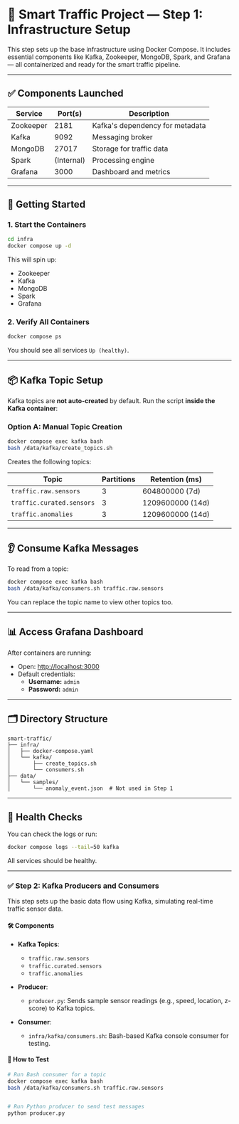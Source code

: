 # 🚦 Smart Traffic Project — Step 1: Infrastructure Setup

This step sets up the base infrastructure using Docker Compose. It includes essential components like Kafka, Zookeeper, MongoDB, Spark, and Grafana — all containerized and ready for the smart traffic pipeline.

---

## ✅ Components Launched

| Service     | Port(s)     | Description                     |
|-------------|-------------|----------------------------------|
| Zookeeper   | 2181        | Kafka's dependency for metadata |
| Kafka       | 9092        | Messaging broker                |
| MongoDB     | 27017       | Storage for traffic data        |
| Spark       | (Internal)  | Processing engine               |
| Grafana     | 3000        | Dashboard and metrics           |

---

## 🚀 Getting Started

### 1. Start the Containers

```bash
cd infra
docker compose up -d
```

This will spin up:
- Zookeeper
- Kafka
- MongoDB
- Spark
- Grafana

### 2. Verify All Containers

```bash
docker compose ps
```

You should see all services `Up (healthy)`.

---

## 📦 Kafka Topic Setup

Kafka topics are **not auto-created** by default. Run the script **inside the Kafka container**:

### Option A: Manual Topic Creation

```bash
docker compose exec kafka bash
bash /data/kafka/create_topics.sh
```

Creates the following topics:

| Topic                    | Partitions | Retention (ms) |
|--------------------------|------------|----------------|
| `traffic.raw.sensors`    | 3          | 604800000 (7d) |
| `traffic.curated.sensors`| 3          | 1209600000 (14d) |
| `traffic.anomalies`      | 3          | 1209600000 (14d) |

---

## 👂 Consume Kafka Messages

To read from a topic:

```bash
docker compose exec kafka bash
bash /data/kafka/consumers.sh traffic.raw.sensors
```

You can replace the topic name to view other topics too.

---

## 📊 Access Grafana Dashboard

After containers are running:

- Open: [http://localhost:3000](http://localhost:3000)
- Default credentials:
  - **Username:** `admin`
  - **Password:** `admin`

---

## 🗂 Directory Structure

```
smart-traffic/
├── infra/
│   ├── docker-compose.yaml
│   └── kafka/
│       ├── create_topics.sh
│       └── consumers.sh
├── data/
│   └── samples/
│       └── anomaly_event.json  # Not used in Step 1
```

---

## 🧪 Health Checks

You can check the logs or run:

```bash
docker compose logs --tail=50 kafka
```

All services should be healthy.

---

### ✅ Step 2: Kafka Producers and Consumers

This step sets up the basic data flow using Kafka, simulating real-time traffic sensor data.

#### 🛠️ Components

- **Kafka Topics**:
  - `traffic.raw.sensors`
  - `traffic.curated.sensors`
  - `traffic.anomalies`

- **Producer**:
  - `producer.py`: Sends sample sensor readings (e.g., speed, location, z-score) to Kafka topics.

- **Consumer**:
  - `infra/kafka/consumers.sh`: Bash-based Kafka console consumer for testing.

#### 🧪 How to Test

```bash
# Run Bash consumer for a topic
docker compose exec kafka bash
bash /data/kafka/consumers.sh traffic.raw.sensors


# Run Python producer to send test messages
python producer.py

